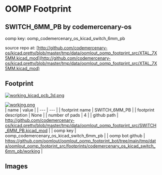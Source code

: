 # OOMP Footprint  
## SWITCH_6MM_PB  by codemercenary-os  
  
oomp key: oomp_codemercenary_os_kicad_switch_6mm_pb  
  
source repo at: [http://github.com/codemercenary-os/kicad.pretty/blob/master/tmp/data/oomlout_oomp_footprint_src/XTAL_7X5MM.kicad_mod](http://github.com/codemercenary-os/kicad.pretty/blob/master/tmp/data/oomlout_oomp_footprint_src/XTAL_7X5MM.kicad_mod)  
## Footprint  
  
[![working_kicad_pcb_3d.png](working_kicad_pcb_3d_600.png)](working_kicad_pcb_3d.png)  
  
[![working.png](working_600.png)](working.png)  
| name | value | 
| --- | --- | 
| footprint name | SWITCH_6MM_PB | 
| footprint description | None | 
| number of pads | 4 | 
| github path | http://github.com/codemercenary-os/kicad.pretty/blob/master/tmp/data/oomlout_oomp_footprint_src/SWITCH_6MM_PB.kicad_mod | 
| oomp key | oomp_codemercenary_os_kicad_switch_6mm_pb | 
| oomp bot github | https://github.com/oomlout/oomlout_oomp_footprint_bot/tree/main/tmp/data/oomlout_oomp_footprint_src/footprints/codemercenary_os_kicad_switch_6mm_pb/working | 
## Images  
